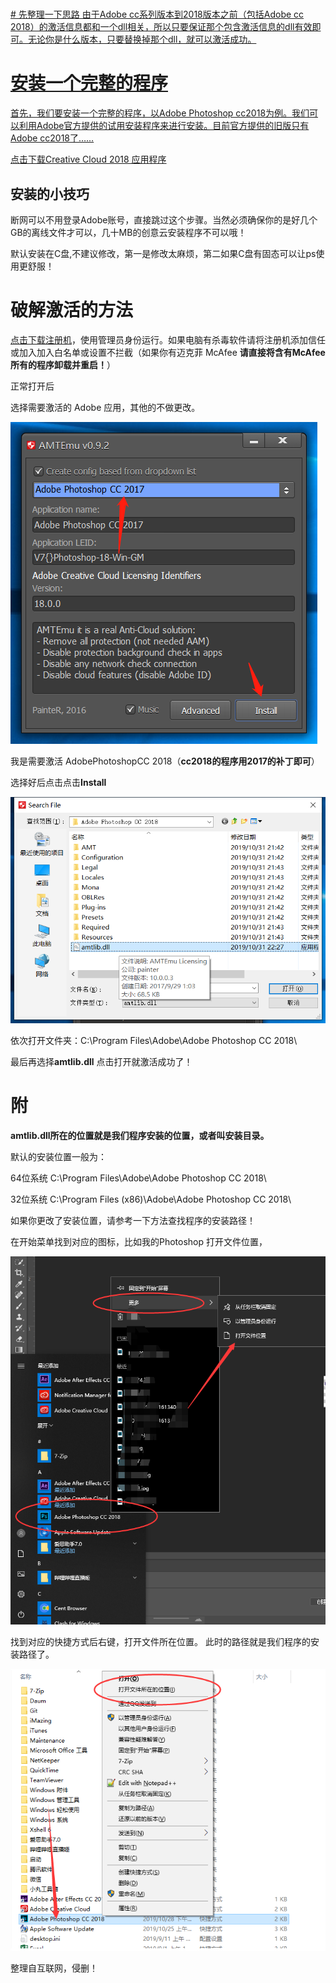 <h1><a href="https://win.gxzyzd.com"></h1>
# 先整理一下思路
由于Adobe cc系列版本到2018版本之前（包括Adobe cc 2018）的激活信息都和一个dll相关，所以只要保证那个包含激活信息的dll有效即可。无论你是什么版本，只要替换掉那个dll，就可以激活成功。

# 安装一个完整的程序
首先，我们要安装一个完整的程序，以Adobe Photoshop cc2018为例。我们可以利用Adobe官方提供的试用安装程序来进行安装。目前官方提供的旧版只有Adobe cc2018了……

[点击下载Creative Cloud 2018 应用程序](https://url.cn/5UlCsLI)

## 安装的小技巧
断网可以不用登录Adobe账号，直接跳过这个步骤。当然必须确保你的是好几个GB的离线文件才可以，几十MB的创意云安装程序不可以哦！

默认安装在C盘,不建议修改，第一是修改太麻烦，第二如果C盘有固态可以让ps使用更舒服！

# 破解激活的方法
[点击下载注册机](https://code.aliyun.com/ayong007/software_win/raw/master/AdobeCC%E9%80%9A%E7%94%A8%E6%B3%A8%E5%86%8C%E6%9C%BA.exe)，使用管理员身份运行。如果电脑有杀毒软件请将注册机添加信任或加入加入白名单或设置不拦截（如果你有迈克菲 McAfee **请直接将含有McAfee所有的程序卸载并重启！**）

正常打开后

选择需要激活的 Adobe 应用，其他的不做更改。

![图片](./img/01.png)

我是需要激活 AdobePhotoshopCC 2018（**cc2018的程序用2017的补丁即可**）

选择好后点击点击**Install**

![图片](./img/02.png)

依次打开文件夹：C:\Program Files\Adobe\Adobe Photoshop CC 2018\

最后再选择**amtlib.dll** 点击打开就激活成功了！

# 附
**amtlib.dll所在的位置就是我们程序安装的位置，或者叫安装目录。**

默认的安装位置一般为：

64位系统  C:\Program Files\Adobe\Adobe Photoshop CC 2018\

32位系统  C:\Program Files (x86)\Adobe\Adobe Photoshop CC 2018\

如果你更改了安装位置，请参考一下方法查找程序的安装路径！

在开始菜单找到对应的图标，比如我的Photoshop 打开文件位置，

![图片](./img/03.png)

找到对应的快捷方式后右键，打开文件所在位置。 此时的路径就是我们程序的安装路径了。

![图片](./img/04.png)



整理自互联网，侵删！





